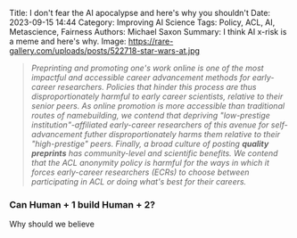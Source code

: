 Title: I don't fear the AI apocalypse and here's why you shouldn't
Date: 2023-09-15 14:44
Category: Improving AI Science
Tags: Policy, ACL, AI, Metascience, Fairness
Authors: Michael Saxon
Summary: I think AI x-risk is a meme and here's why.
Image: https://rare-gallery.com/uploads/posts/522718-star-wars-at.jpg

> *Preprinting and promoting one's work online is one of the most impactful and accessible career advancement methods for early-career researchers. Policies that hinder this process are thus disproportionately harmful to early career scientists, relative to their senior peers. As online promotion is more accessible than traditional routes of namebuilding, we contend that depriving "low-prestige institution"-affiliated early-career researchers of this avenue for self-advancement futher disproportionately harms them relative to their "high-prestige" peers. Finally, a broad culture of posting **quality preprints** has community-level and scientific benefits. We contend that the ACL anonymity policy is harmful for the ways in which it forces early-career researchers (ECRs) to choose between participating in ACL or doing what's best for their careers.*

### Can Human + 1 build Human + 2?

Why should we believe 
